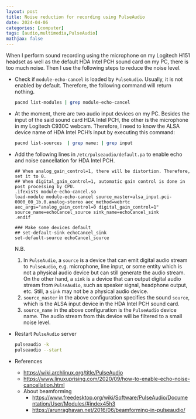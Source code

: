 ```yaml
---
layout: post
title: Noise reduction for recording using PulseAudio
date: 2024-04-06
categories: [computer]
tags: [audio,multimedia,PulseAudio]
mathjax: false
---
```


When I perform sound recording using the microphone on my Logitech H151 headset as well as the default HDA Intel PCH sound card on my PC, there is too much noise. Then I use the following steps to reduce the noise level.

-   Check if `module-echo-cancel` is loaded by `PulseAudio`. Usually, it is not enabled by default. Therefore, the following command will return nothing.
    
    ```bash
    pacmd list-modules | grep module-echo-cancel
    ```
-   At the moment, there are two audio input devices on my PC. Besides the input of the said sound card HDA Intel PCH, the other is the microphone in my Logitech C930C webcam. Therefore, I need to know the ALSA device name of HDA Intel PCH&rsquo;s input by executing this command:
    
    ```bash
    pacmd list-sources  | grep name: | grep input
    ```

-   Add the following lines in `/etc/pulseaudio/default.pa` to enable echo and noise cancellation for HDA Intel PCH.
    
    ```text
    ## When analog_gain_control=1, there will be distortion. Therefore, set it to 0.
    ## When digital_gain_control=1, automatic gain control is done in post processing by CPU.
    .ifexists module-echo-cancel.so
    load-module module-echo-cancel source_master=alsa_input.pci-0000_00_1b.0.analog-stereo aec_method=webrtc aec_args="analog_gain_control=0 digital_gain_control=1" source_name=echoCancel_source sink_name=echoCancel_sink
    .endif
    
    ### Make some devices default
    ## set-default-sink echoCancel_sink
    set-default-source echoCancel_source
    ```
    
    N.B.
    
    1.  In `PulseAudio`, a `source` is a device that can emit digital audio stream to `PulseAudio`, e.g. microphone, line input, or some entity which is not a physical audio device but can still generate the audio stream. On the other hand, a `sink` is a device that can output digital audio stream from `PulseAudio`, such as speaker signal, headphone output, etc. Still, a `sink` may not be a physical audio device.
    2.  `source_master` in the above configuration specifies the sound `source`, which is the ALSA input device in the HDA Intel PCH sound card.
    3.  `source_name` in the above configuration is the `PulseAudio` device name. The audio stream from this device will be filtered to a small noise level.

-   Restart `PulseAudio` server
    
    ```bash
    pulseaudio -k
    pulseaudio --start
    ```

-   References
    -   <https://wiki.archlinux.org/title/PulseAudio>
    -   <https://www.linuxuprising.com/2020/09/how-to-enable-echo-noise-cancellation.html>
    -   About beamforming
        -   <https://www.freedesktop.org/wiki/Software/PulseAudio/Documentation/User/Modules/#index45h3>
        -   <https://arunraghavan.net/2016/06/beamforming-in-pulseaudio/>
